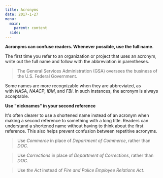 ```yaml
---
title: Acronyms
date: 2017-1-27
menu:
  main:
    parent: content
  side:
---
```

**Acronyms can confuse readers. Whenever possible, use the full name.**

The first time you refer to an organization or project that uses an acronym, write out the full name and follow with the abbreviation in parentheses.

>The General Services Administration (GSA) oversees the business of the U.S. Federal Government.

Some names are more recognizable when they are abbreviated, as with *NASA*, *NAACP*, *IBM*, and *FBI*. In such instances, the acronym is always acceptable.

**Use "nicknames" in your second reference**

It's often clearer to use a shortened name instead of an acronym when making a second reference to something with a long title. Readers can understand a shortened name without having to think about the first reference. This also helps prevent confusion between repetitive acronyms.

> Use *Commerce* in place of *Department of Commerce*, rather than *DOC*.

>Use *Corrections* in place of *Department of Corrections*, rather than *DOC*.

>Use *the Act* instead of *Fire and Police Employee Relations Act*.
